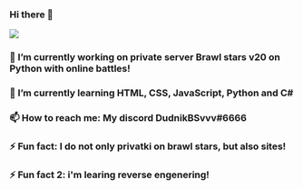 ### Hi there 👋
![](https://github-view-count.herokuapp.com/)

### 🔭 I’m currently working on private server Brawl stars v20 on Python with online battles!
### 🌱 I’m currently learning HTML, CSS, JavaScript, Python and C#
### 📫 How to reach me: My discord DudnikBSvvv#6666
### ⚡ Fun fact: I do not only privatki on brawl stars, but also sites!
### ⚡ Fun fact 2: i'm learing reverse engenering!
